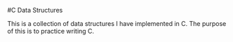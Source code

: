 #C Data Structures

This is a collection of data structures I have implemented in C.
The purpose of this is to practice writing C.